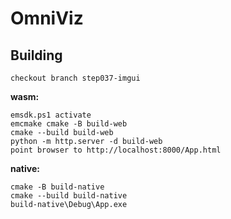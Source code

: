 OmniViz
=======

Building
--------
```
checkout branch step037-imgui
```
**wasm:**
```
emsdk.ps1 activate
emcmake cmake -B build-web
cmake --build build-web
python -m http.server -d build-web
point browser to http://localhost:8000/App.html
```
**native:**
```
cmake -B build-native
cmake --build build-native
build-native\Debug\App.exe
```